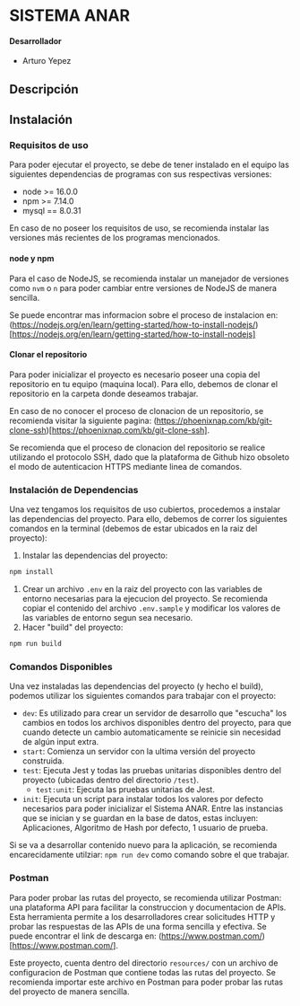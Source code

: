 # SISTEMA ANAR

#### Desarrollador
- Arturo Yepez

## Descripción

## Instalación

### Requisitos de uso
Para poder ejecutar el proyecto, se debe de tener instalado en el equipo las siguientes dependencias de programas con sus respectivas versiones:
* node >= 16.0.0
* npm >= 7.14.0
* mysql == 8.0.31

En caso de no poseer los requisitos de uso, se recomienda instalar las versiones más recientes de los programas mencionados.

#### node y npm

Para el caso de NodeJS, se recomienda instalar un manejador de versiones como `nvm` o `n` para poder cambiar entre versiones de NodeJS de manera sencilla.

Se puede encontrar mas informacion sobre el proceso de instalacion en: (https://nodejs.org/en/learn/getting-started/how-to-install-nodejs/)[https://nodejs.org/en/learn/getting-started/how-to-install-nodejs]

#### Clonar el repositorio

Para poder inicializar el proyecto es necesario poseer una copia del repositorio en tu equipo (maquina local). Para ello, debemos de clonar el repositorio en la carpeta donde deseamos trabajar.

En caso de no conocer el proceso de clonacion de un repositorio, se recomienda visitar la siguiente pagina: (https://phoenixnap.com/kb/git-clone-ssh)[https://phoenixnap.com/kb/git-clone-ssh].

Se recomienda que el proceso de clonacion del repositorio se realice utilizando el protocolo SSH, dado que la plataforma de Github hizo obsoleto el modo de autenticacion HTTPS mediante linea de comandos.

### Instalación de Dependencias

Una vez tengamos los requisitos de uso cubiertos, procedemos a instalar las dependencias del proyecto. Para ello, debemos de correr los siguientes comandos en la terminal (debemos de estar ubicados en la raiz del proyecto):

1. Instalar las dependencias del proyecto:
```bash
npm install
```
1. Crear un archivo `.env` en la raiz del proyecto con las variables de entorno necesarias para la ejecucion del proyecto. Se recomienda copiar el contenido del archivo `.env.sample` y modificar los valores de las variables de entorno segun sea necesario.
1. Hacer "build" del proyecto:
```bash
npm run build
```

### Comandos Disponibles

Una vez instaladas las dependencias del proyecto (y hecho el build), podemos utilizar los siguientes comandos para trabajar con el proyecto:

* `dev`: Es utilizado para crear un servidor de desarrollo que "escucha" los cambios en todos los archivos disponibles dentro del proyecto, para que cuando detecte un cambio automaticamente se reinicie sin necesidad de algún input extra.
* `start`: Comienza un servidor con la ultima versión del proyecto construida.
* `test`: Ejecuta Jest y todas las pruebas unitarias disponibles dentro del proyecto (ubicadas dentro del directorio `/test`).
  * `test:unit`: Ejecuta las pruebas unitarias de Jest.
* `init`: Ejecuta un script para instalar todos los valores por defecto necesarios para poder inicializar el Sistema ANAR. Entre las instancias que se inician y se guardan en la base de datos, estas incluyen: Aplicaciones, Algoritmo de Hash por defecto, 1 usuario de prueba.

Si se va a desarrollar contenido nuevo para la aplicación, se recomienda encarecidamente utilziar: `npm run dev` como comando sobre el que trabajar.

### Postman

Para poder probar las rutas del proyecto, se recomienda utilizar Postman: una plataforma API para facilitar la construccion y documentacion de APIs. Esta herramienta permite a los desarrolladores crear solicitudes HTTP y probar las respuestas de las APIs de una forma sencilla y efectiva. Se puede encontrar el link de descarga en: (https://www.postman.com/)[https://www.postman.com/].

Este proyecto, cuenta dentro del directorio `resources/` con un archivo de configuracion de Postman que contiene todas las rutas del proyecto. Se recomienda importar este archivo en Postman para poder probar las rutas del proyecto de manera sencilla.
